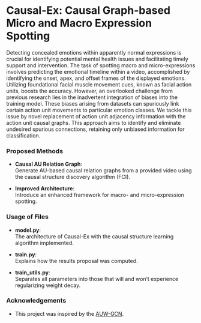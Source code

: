 # Causal-Ex: Causal Graph-based Micro and Macro Expression Spotting

Detecting concealed emotions within apparently normal expressions is crucial for identifying potential mental health issues and facilitating timely support and intervention. The task of spotting macro and micro-expressions involves predicting the emotional timeline within a video, accomplished by identifying the onset, apex, and offset frames of the displayed emotions. Utilizing foundational facial muscle movement cues, known as facial action units, boosts the accuracy. However, an overlooked challenge from previous research lies in the inadvertent integration of biases into the training model. These biases arising from datasets can spuriously link certain action unit movements to particular emotion classes. We tackle this issue by novel replacement of action unit adjacency information with the action unit causal graphs. This approach aims to identify and eliminate undesired spurious connections, retaining only unbiased information for classification. 
   
### Proposed Methods

- **Causal AU Relation Graph**:  
  Generate AU-based causal relation graphs from a provided video using the causal structure discovery algorithm (FCI).
  
- **Improved Architecture**:  
  Introduce an enhanced framework for macro- and micro-expression spotting.

### Usage of Files

- **model.py**:  
  The architecture of Causal-Ex with the causal structure learning algorithm implemented.
  
- **train.py**:  
  Explains how the results proposal was computed.
  
- **train_utils.py**:  
  Separates all parameters into those that will and won’t experience regularizing weight decay.

### Acknowledgements

- This project was inspired by the [AUW-GCN](https://github.com/xjtupanda/auw-gcn).

